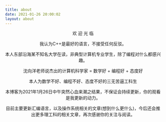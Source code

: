 ```yaml
---
title: about
date: 2021-01-26 20:00:02
layout: about
---
```

<p align="center">欢 迎 光 临</p>
<p align="center">我认为C++是最好的语言，不接受任何反驳。</p>
<p align="center">本人东部沿海某不知名大学在读，非典型计算机专业学生，除了编程对什么都感兴趣。</p>
<p align="center">沈向洋老师说杰出的计算机科学家 = 数学好 + 编程好 + 态度好</p>
<p align="center">本人为数学不好、编程不好、态度不好的三无苦逼工科生</p>
<p align="center">本博客为2021年1月26日中午突然心血来潮之结果，不保证会持续更新，你的观看是我更新的动力。</p>
<p align="center">目前主要更新汇编语言，以及操作系统相关的文章(想到什么更什么)，今后还会推出更多理工科的相关文章，再次感谢你的关注与阅读。</p>


